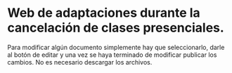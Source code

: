 # Web de adaptaciones durante la cancelación de clases presenciales.

Para modificar algún documento simplemente hay que seleccionarlo, darle al botón de editar y una vez se haya terminado de modificar publicar los cambios. No es necesario descargar los archivos.

[](tutorial.gif)
